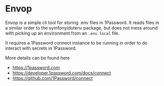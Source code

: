 # Envop
Envop is a simple cli tool for storing .env files in 1Password. It reads files in a similar order to the symfony/dotenv package, 
but does not mess around with picking up an environment from an `.env.local` file. 

It requires a 1Password connect instance to be running in order to do interact with secrets in 1Password. 

More details can be found here
- https://1password.com
- https://developer.1password.com/docs/connect
- https://github.com/1Password/connect
